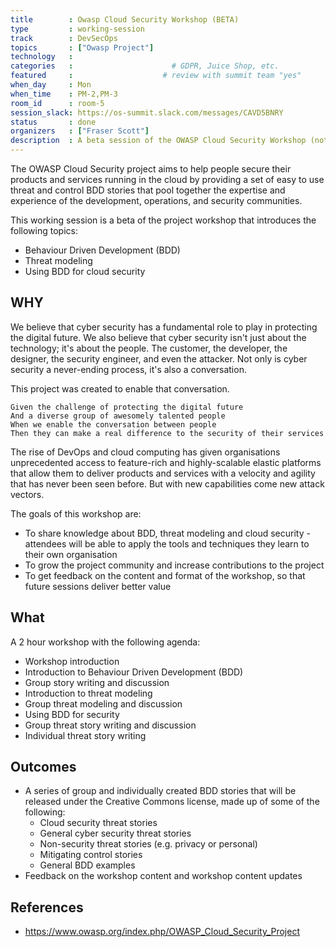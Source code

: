```yaml
---
title        : Owasp Cloud Security Workshop (BETA)
type         : working-session
track        : DevSecOps
topics       : ["Owasp Project"]
technology   :
categories   :                      # GDPR, Juice Shop, etc.
featured     :                    # review with summit team "yes"
when_day     : Mon
when_time    : PM-2,PM-3
room_id      : room-5
session_slack: https://os-summit.slack.com/messages/CAVD5BNRY
status       : done
organizers   : ["Fraser Scott"]
description  : A beta session of the OWASP Cloud Security Workshop (not to be scheduled on the Tuesday)
---
```


The OWASP Cloud Security project aims to help people secure their products and services running in the cloud by providing a set of easy to use threat and control BDD stories that pool together the expertise and experience of the development, operations, and security communities.

This working session is a beta of the project workshop that introduces the following topics:

* Behaviour Driven Development (BDD)
* Threat modeling
* Using BDD for cloud security

## WHY

We believe that cyber security has a fundamental role to play in protecting the digital future. We also believe that cyber security isn't just about the technology; it's about the people. The customer, the developer, the designer, the security engineer, and even the attacker. Not only is cyber security a never-ending process, it's also a conversation.

This project was created to enable that conversation.

    Given the challenge of protecting the digital future
    And a diverse group of awesomely talented people
    When we enable the conversation between people
    Then they can make a real difference to the security of their services

The rise of DevOps and cloud computing has given organisations unprecedented access to feature-rich and highly-scalable elastic platforms that allow them to deliver products and services with a velocity and agility that has never been seen before. But with new capabilities come new attack vectors.

The goals of this workshop are:

* To share knowledge about BDD, threat modeling and cloud security - attendees will be able to apply the tools and techniques they learn to their own organisation
* To grow the project community and increase contributions to the project
* To get feedback on the content and format of the workshop, so that future sessions deliver better value

## What

A 2 hour workshop with the following agenda:

* Workshop introduction
* Introduction to Behaviour Driven Development (BDD)
* Group story writing and discussion
* Introduction to threat modeling
* Group threat modeling and discussion
* Using BDD for security
* Group threat story writing and discussion
* Individual threat story writing

## Outcomes

* A series of group and individually created BDD stories that will be released under the Creative Commons license, made up of some of the following:
  * Cloud security threat stories
  * General cyber security threat stories
  * Non-security threat stories (e.g. privacy or personal)
  * Mitigating control stories
  * General BDD examples
* Feedback on the workshop content and workshop content updates

## References

* https://www.owasp.org/index.php/OWASP_Cloud_Security_Project
